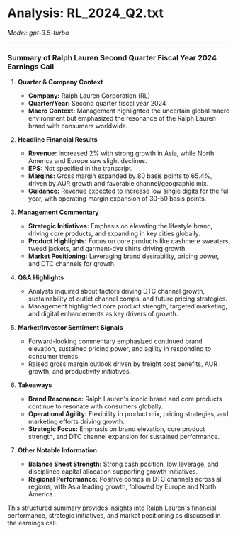 # Analysis: RL_2024_Q2.txt

*Model: gpt-3.5-turbo*

---

### Summary of Ralph Lauren Second Quarter Fiscal Year 2024 Earnings Call

1. **Quarter & Company Context**
   - **Company:** Ralph Lauren Corporation (RL)
   - **Quarter/Year:** Second quarter fiscal year 2024
   - **Macro Context:** Management highlighted the uncertain global macro environment but emphasized the resonance of the Ralph Lauren brand with consumers worldwide.

2. **Headline Financial Results**
   - **Revenue:** Increased 2% with strong growth in Asia, while North America and Europe saw slight declines.
   - **EPS:** Not specified in the transcript.
   - **Margins:** Gross margin expanded by 80 basis points to 65.4%, driven by AUR growth and favorable channel/geographic mix.
   - **Guidance:** Revenue expected to increase low single digits for the full year, with operating margin expansion of 30-50 basis points.

3. **Management Commentary**
   - **Strategic Initiatives:** Emphasis on elevating the lifestyle brand, driving core products, and expanding in key cities globally.
   - **Product Highlights:** Focus on core products like cashmere sweaters, tweed jackets, and garment-dye shirts driving growth.
   - **Market Positioning:** Leveraging brand desirability, pricing power, and DTC channels for growth.

4. **Q&A Highlights**
   - Analysts inquired about factors driving DTC channel growth, sustainability of outlet channel comps, and future pricing strategies.
   - Management highlighted core product strength, targeted marketing, and digital enhancements as key drivers of growth.

5. **Market/Investor Sentiment Signals**
   - Forward-looking commentary emphasized continued brand elevation, sustained pricing power, and agility in responding to consumer trends.
   - Raised gross margin outlook driven by freight cost benefits, AUR growth, and productivity initiatives.

6. **Takeaways**
   - **Brand Resonance:** Ralph Lauren's iconic brand and core products continue to resonate with consumers globally.
   - **Operational Agility:** Flexibility in product mix, pricing strategies, and marketing efforts driving growth.
   - **Strategic Focus:** Emphasis on brand elevation, core product strength, and DTC channel expansion for sustained performance.

7. **Other Notable Information**
   - **Balance Sheet Strength:** Strong cash position, low leverage, and disciplined capital allocation supporting growth initiatives.
   - **Regional Performance:** Positive comps in DTC channels across all regions, with Asia leading growth, followed by Europe and North America.

This structured summary provides insights into Ralph Lauren's financial performance, strategic initiatives, and market positioning as discussed in the earnings call.